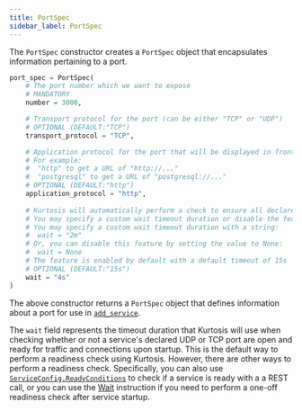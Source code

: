 ```yaml
---
title: PortSpec
sidebar_label: PortSpec
---
```


The `PortSpec` constructor creates a `PortSpec` object that encapsulates information pertaining to a port.

```python
port_spec = PortSpec(
    # The port number which we want to expose
    # MANDATORY
    number = 3000,

    # Transport protocol for the port (can be either "TCP" or "UDP")
    # OPTIONAL (DEFAULT:"TCP")
    transport_protocol = "TCP",

    # Application protocol for the port that will be displayed in front of URLs containing the port
    # For example:
    #  "http" to get a URL of "http://..."
    #  "postgresql" to get a URL of "postgresql://..."
    # OPTIONAL (DEFAULT:"http")
    application_protocol = "http",
    
    # Kurtosis will automatically perform a check to ensure all declared UDP and TCP ports are open and ready for traffic and connections upon startup.
    # You may specify a custom wait timeout duration or disable the feature entirely.
    # You may specify a custom wait timeout duration with a string:
    #  wait = "2m"
    # Or, you can disable this feature by setting the value to None:
    #  wait = None
    # The feature is enabled by default with a default timeout of 15s
    # OPTIONAL (DEFAULT:"15s")
    wait = "4s"
)
```
The above constructor returns a `PortSpec` object that defines information about a port for use in [`add_service`](../concepts-reference/subnetworks.md).

The `wait` field represents the timeout duration that Kurtosis will use when checking whether or not a service's declared UDP or TCP port are open and ready for traffic and connections upon startup. This is the default way to perform a readiness check using Kurtosis. However, there are other ways to perform a readiness check. Specifically, you can also use [`ServiceConfig.ReadyConditions`][ready-conditions] to check if a service is ready with a a REST call, or you can use the [Wait][wait] instruction if you need to perform a one-off readiness check after service startup.

<!--------------- ONLY LINKS BELOW THIS POINT ---------------------->
[future-references-reference]: ../concepts-reference/future-references.md
[add-service-reference]: ./plan.md#add_service
[ready-conditions]: ./ready-condition.md
[wait]: ./plan.md#wait
